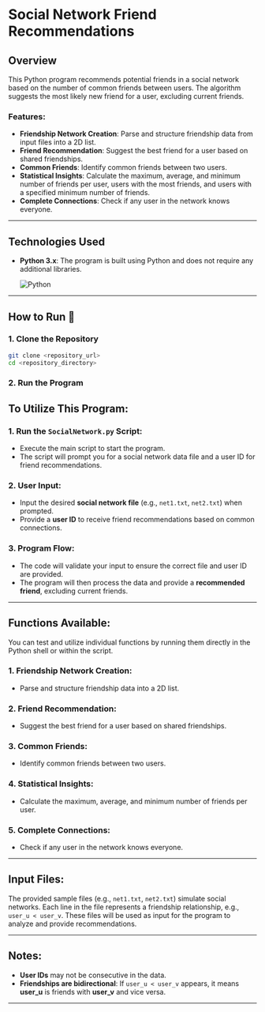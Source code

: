# Social Network Friend Recommendations

## Overview

This Python program recommends potential friends in a social network based on the number of common friends between users. The algorithm suggests the most likely new friend for a user, excluding current friends. 

### Features:
- **Friendship Network Creation**: Parse and structure friendship data from input files into a 2D list.
- **Friend Recommendation**: Suggest the best friend for a user based on shared friendships.
- **Common Friends**: Identify common friends between two users.
- **Statistical Insights**: Calculate the maximum, average, and minimum number of friends per user, users with the most friends, and users with a specified minimum number of friends.
- **Complete Connections**: Check if any user in the network knows everyone.

---

## Technologies Used

- **Python 3.x**: The program is built using Python and does not require any additional libraries.

  ![Python](https://img.shields.io/badge/Python-%233776AB.svg?logo=python&logoColor=white)

---

## How to Run 🚀

### 1. Clone the Repository

```bash
git clone <repository_url>
cd <repository_directory>
```

### 2. Run the Program

## To Utilize This Program:

### 1. Run the `SocialNetwork.py` Script:
- Execute the main script to start the program. 
- The script will prompt you for a social network data file and a user ID for friend recommendations.

### 2. User Input:
- Input the desired **social network file** (e.g., `net1.txt`, `net2.txt`) when prompted.
- Provide a **user ID** to receive friend recommendations based on common connections.

### 3. Program Flow:
- The code will validate your input to ensure the correct file and user ID are provided.
- The program will then process the data and provide a **recommended friend**, excluding current friends.

---

## Functions Available:

You can test and utilize individual functions by running them directly in the Python shell or within the script.

### 1. **Friendship Network Creation**:
- Parse and structure friendship data into a 2D list.

### 2. **Friend Recommendation**:
- Suggest the best friend for a user based on shared friendships.

### 3. **Common Friends**:
- Identify common friends between two users.

### 4. **Statistical Insights**:
- Calculate the maximum, average, and minimum number of friends per user.

### 5. **Complete Connections**:
- Check if any user in the network knows everyone.

---

## Input Files:

The provided sample files (e.g., `net1.txt`, `net2.txt`) simulate social networks. Each line in the file represents a friendship relationship, e.g., `user_u < user_v`. These files will be used as input for the program to analyze and provide recommendations.

---

## Notes:

- **User IDs** may not be consecutive in the data.
- **Friendships are bidirectional**: If `user_u < user_v` appears, it means **user_u** is friends with **user_v** and vice versa.

---







